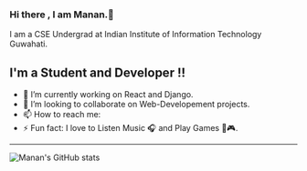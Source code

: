 ### Hi there , I am Manan.👋
I am a CSE Undergrad at Indian Institute of Information Technology Guwahati.

## I'm a Student and Developer !!


- 🔭 I’m currently working on React and Django.
- 👯 I’m looking to collaborate on Web-Developement projects.
- 📫 How to reach me: 
- ⚡ Fun fact: I love to Listen Music 🎧 and Play Games 🏀🎮.
---
![Manan's GitHub stats](https://github-readme-stats.vercel.app/api?username=manan2110&show_icons=true&count_private=true)

